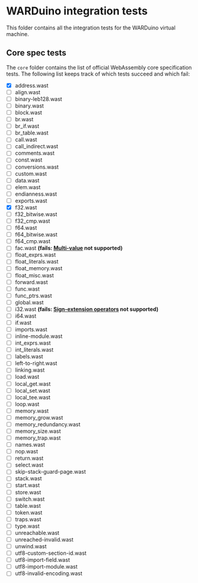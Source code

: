 # WARDuino integration tests

This folder contains all the integration tests for the WARDuino virtual machine.

## Core spec tests

The `core` folder contains the list of official WebAssembly core specification tests.
The following list keeps track of which tests succeed and which fail:

- [x] address.wast
- [ ] align.wast
- [ ] binary-leb128.wast
- [ ] binary.wast
- [ ] block.wast
- [ ] br.wast
- [ ] br_if.wast
- [ ] br_table.wast
- [ ] call.wast
- [ ] call_indirect.wast
- [ ] comments.wast
- [ ] const.wast
- [ ] conversions.wast
- [ ] custom.wast
- [ ] data.wast
- [ ] elem.wast
- [ ] endianness.wast
- [ ] exports.wast
- [x] f32.wast
- [ ] f32_bitwise.wast
- [ ] f32_cmp.wast
- [ ] f64.wast
- [ ] f64_bitwise.wast
- [ ] f64_cmp.wast
- [ ] fac.wast   **(fails: [Multi-value](https://github.com/WebAssembly/multi-value) not supported)**
- [ ] float_exprs.wast
- [ ] float_literals.wast
- [ ] float_memory.wast
- [ ] float_misc.wast
- [ ] forward.wast
- [ ] func.wast
- [ ] func_ptrs.wast
- [ ] global.wast
- [ ] i32.wast   **(fails: [Sign-extension operators](https://github.com/WebAssembly/sign-extension-ops) not supported)**
- [ ] i64.wast
- [ ] if.wast
- [ ] imports.wast
- [ ] inline-module.wast
- [ ] int_exprs.wast
- [ ] int_literals.wast
- [ ] labels.wast
- [ ] left-to-right.wast
- [ ] linking.wast
- [ ] load.wast
- [ ] local_get.wast
- [ ] local_set.wast
- [ ] local_tee.wast
- [ ] loop.wast
- [ ] memory.wast
- [ ] memory_grow.wast
- [ ] memory_redundancy.wast
- [ ] memory_size.wast
- [ ] memory_trap.wast
- [ ] names.wast
- [ ] nop.wast
- [ ] return.wast
- [ ] select.wast
- [ ] skip-stack-guard-page.wast
- [ ] stack.wast
- [ ] start.wast
- [ ] store.wast
- [ ] switch.wast
- [ ] table.wast
- [ ] token.wast
- [ ] traps.wast
- [ ] type.wast
- [ ] unreachable.wast
- [ ] unreached-invalid.wast
- [ ] unwind.wast
- [ ] utf8-custom-section-id.wast
- [ ] utf8-import-field.wast
- [ ] utf8-import-module.wast
- [ ] utf8-invalid-encoding.wast
